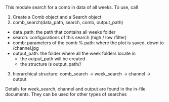 This module search for a comb in data of all weeks.
To use, call
1. Create a Comb object and a Search object
2. comb_search(data_path, search, comb, output_path)
* data_path: the path that contains all weeks folder
* search: configurations of this search (high / low /filter)
* comb: parameters of the comb	% path: where the plot is saved, down to /channel.jpg
* output_path: the folder where all the week folders locate in
	- the output_path will be created
	- the structure is output_path/<weeks>/<figures>

3. hierarchical structure: comb_search -> week_search -> channel -> output

Details for week_search, channel and output are found in the in-file documents. They can be used for other types of searches
